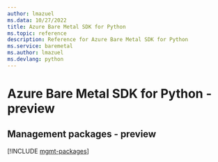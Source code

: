 ```yaml
---
author: lmazuel
ms.data: 10/27/2022
title: Azure Bare Metal SDK for Python
ms.topic: reference
description: Reference for Azure Bare Metal SDK for Python
ms.service: baremetal
ms.author: lmazuel
ms.devlang: python
---
```

# Azure Bare Metal SDK for Python - preview

## Management packages - preview
[!INCLUDE [mgmt-packages](bare-metal-mgmt-index.md)]
